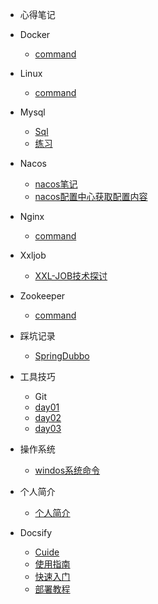 * 心得笔记
* Docker
    * [command](/projects/docker/DockerBase.md)  
      
*  Linux
    * [command](/projects/os/linux/linux.md)  
      
*  Mysql
    * [Sql](/projects/mysql/Mysql.md)
    * [练习](/projects/mysql/UsePractice.md)  
      
*  Nacos
    * [nacos笔记](/projects/nacos/nacos笔记.md)
    * [nacos配置中心获取配置内容](/projects/nacos/nacos配置中心获取配置内容.md)  
      
*  Nginx
    * [command](/projects/nginx/Nginx.md)  
      
*  Xxljob
    * [XXL-JOB技术探讨](/projects/xxljob/XXL-JOB技术探讨.md)  
      
    
*  Zookeeper
    * [command](/projects/zookeeper/Zookeeper.md)  
  
  
* 踩坑记录
  * [SpringDubbo](/treadingpit/spring/SpringTreading.md)
* 工具技巧
  *  Git
    * [day01](/projects/git/day01.md)
    * [day02](/projects/git/day02.md)
    * [day03](/projects/git/day03.md)
* 操作系统
  * [windos系统命令](/projects/os/windows/windos_system.md)
* 个人简介
  * [个人简介](/projects/个人简历.md)
  
* Docsify
  * [Cuide](/projects/docsify/Docsify-Cuide.md)
  * [使用指南](/projects/docsify/Docsify使用指南.md)
  * [快速入门](/projects/docsify/Typora+Docsify快速入门.md)
  * [部署教程](/projects/docsify/Docsify部署教程.md)